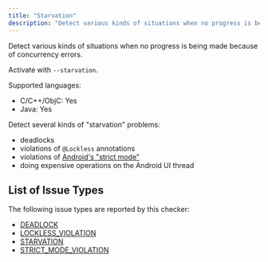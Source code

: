 ```yaml
---
title: "Starvation"
description: "Detect various kinds of situations when no progress is being made because of concurrency errors."
---
```


Detect various kinds of situations when no progress is being made because of concurrency errors.

Activate with `--starvation`.

Supported languages:
- C/C++/ObjC: Yes
- Java: Yes

Detect several kinds of "starvation" problems:
- deadlocks
- violations of `@Lockless` annotations
- violations of [Android's "strict mode"](https://developer.android.com/reference/android/os/StrictMode)
- doing expensive operations on the Android UI thread


## List of Issue Types

The following issue types are reported by this checker:
- [DEADLOCK](/docs/next/all-issue-types#deadlock)
- [LOCKLESS_VIOLATION](/docs/next/all-issue-types#lockless_violation)
- [STARVATION](/docs/next/all-issue-types#starvation)
- [STRICT_MODE_VIOLATION](/docs/next/all-issue-types#strict_mode_violation)
